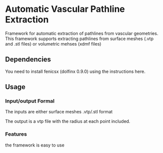 # Automatic Vascular Pathline Extraction
Framework for automatic extraction of pathlines from vascular geometries. This framework supports extracting pathlines from surface meshes (.vtp and .stl files) or volumetric mehses (xdmf files)

## Dependencies

You need to install fenicsx (dolfinx 0.9.0) using the instructions here. 

## Usage
### Input/output Formal
The inputs are either surface meshes .vtp/.stl format

The output is a vtp file with the radius at each point included.

### Features

the framework is easy to use


